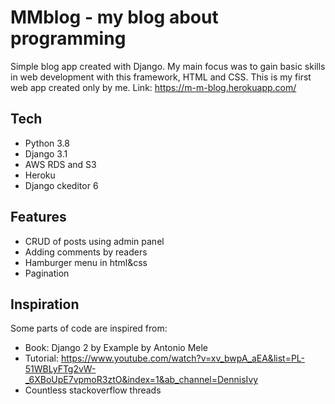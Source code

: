 # MMblog - my blog about programming

Simple blog app created with Django. My main focus was to gain basic skills in web development with this framework, HTML and CSS. This is my first web app created only by me.
Link: https://m-m-blog.herokuapp.com/

## Tech

 - Python 3.8
 - Django 3.1
 - AWS RDS and S3
 - Heroku
 - Django ckeditor 6
 
## Features
 - CRUD of posts using admin panel
 - Adding comments by readers
 - Hamburger menu in html&css
 - Pagination
 
## Inspiration

Some parts of code are inspired from:
 - Book: Django 2 by Example by Antonio Mele 
 - Tutorial: https://www.youtube.com/watch?v=xv_bwpA_aEA&list=PL-51WBLyFTg2vW-_6XBoUpE7vpmoR3ztO&index=1&ab_channel=DennisIvy
 - Countless stackoverflow threads